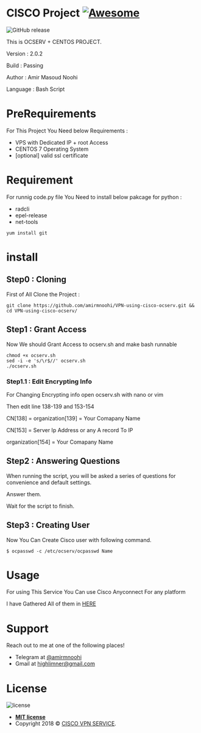 # **CISCO Project** [![Awesome](https://cdn.rawgit.com/sindresorhus/awesome/d7305f38d29fed78fa85652e3a63e154dd8e8829/media/badge.svg)](https://gitlab.com/limner/bank-tornadowebserver)



![GitHub release](https://img.shields.io/github/release/qubyte/rubidium.svg?style=for-the-badge)



This is OCSERV + CENTOS PROJECT.

Version : 2.0.2

Build : Passing

Author : Amir Masoud Noohi

Language : Bash Script




# **PreRequirements**

For This Project You Need below Requirements :
- VPS with Dedicated IP + root Access
- CENTOS 7 Operating System
- [optional] valid ssl certificate

# **Requirement**

For runnig code.py file You Need to install below pakcage for python  :

- radcli 
- epel-release
- net-tools


```shell
yum install git
```

# **install**
## Step0 : Cloning

First of All Clone the Project : 

```shell
git clone https://github.com/amirmnoohi/VPN-using-cisco-ocserv.git && cd VPN-using-cisco-ocserv/
```

## Step1 : Grant Access

Now We should Grant Access to ocserv.sh and make bash runnable

```shell
chmod +x ocserv.sh
sed -i -e 's/\r$//' ocserv.sh
./ocserv.sh
```

### Step1.1 : Edit Encrypting Info

For Changing Encrypting info open ocserv.sh with nano or vim 

Then edit line 138-139 and 153-154

CN[138] = organization[139] = Your Comapany Name

CN[153] = Server Ip Address or any A record To IP

organization[154] = Your Comapany Name


## Step2 : Answering Questions

When running the script, you will be asked a series of questions for convenience and default settings.

Answer them.

Wait for the script to finish.

## Step3 : Creating User


Now You Can Create Cisco user with following command.

```shell
$ ocpasswd -c /etc/ocserv/ocpasswd Name
```
# **Usage**
For using This Service You Can use Cisco Anyconnect For any platform

I have Gathered All of them in <a href="https://noohi.org/cisco" target="_blank">HERE</a>

# **Support**

Reach out to me at one of the following places!

- Telegram at <a href="https://t.me/amirmnoohi" target="_blank">@amirmnoohi</a>
- Gmail at <a href="mailto:highlimner@gmail.com" target="_blank">highlimner@gmail.com</a>

# **License**



![license](https://img.shields.io/github/license/mashape/apistatus.svg?style=for-the-badge)


- **[MIT license](http://opensource.org/licenses/mit-license.php)**
- Copyright 2018 © <a href="https://git.highhost.org/limner/CISCO-VPN-SERVICE" target="_blank">CISCO VPN SERVICE</a>.
